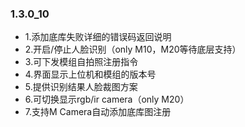 
### 1.3.0_10
- 1.添加底库失败详细的错误码返回说明
- 2.开启/停止人脸识别（only M10，M20等待底层支持）
- 3.可下发模组自拍照注册指令
- 4.界面显示上位机和模组的版本号
- 5.提供识别结果人脸裁图方案
- 6.可切换显示rgb/ir camera（only M20）
- 7.支持M Camera自动添加底库图注册
